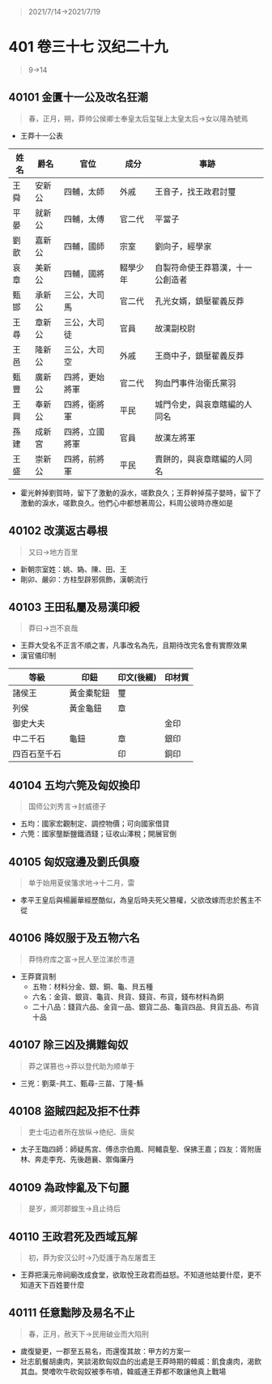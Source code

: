 > 2021/7/14->2021/7/19

# 401 卷三十七 汉纪二十九

> 9->14

## 40101 金匱十一公及改名狂潮
> 春，正月，朔，莽帅公侯卿士奉皇太后玺韨上太皇太后->女以隆為號焉
- 王莽十一公表

姓名|爵名|官位|成分|事跡
--|--|--|--|--
王舜|安新公|四輔，太師|外戚|王音子，找王政君討璽
平晏|就新公|四輔，太傅|官二代|平當子
劉歆|嘉新公|四輔，國師|宗室|劉向子，經學家
哀章|美新公|四輔，國將|輟學少年|自製符命使王莽篡漢，十一公創造者
甄邯|承新公|三公，大司馬|官二代|孔光女婿，鎮壓翟義反莽
王尋|章新公|三公，大司徒|官員|故漢副校尉
王邑|隆新公|三公，大司空|外戚|王商中子，鎮壓翟義反莽
甄豐|廣新公|四將，更始將軍|官二代|狗血門事件治衛氏黨羽
王興|奉新公|四將，衛將軍|平民|城門令史，與哀章瞎編的人同名
孫建|成新宮|四將，立國將軍|官員|故漢左將軍
王盛|崇新公|四將，前將軍|平民|賣餅的，與哀章瞎編的人同名

- 霍光幹掉劉賀時，留下了激動的淚水，嗟歎良久；王莽幹掉孺子嬰時，留下了激動的淚水，嗟歎良久。他們心中都想著周公，料周公彼時亦應如是

## 40102 改漢返古尋根
> 又曰->地方百里
- 新朝宗室姓：姚、媯、陳、田、王
- 剛卯、嚴卯：方柱型辟邪佩飾，漢朝流行

## 40103 王田私屬及易漢印綬
> 莽曰->岂不哀哉
- 王莽大受名不正言不順之害，凡事改名為先，且期待改完名會有實際效果
- 漢官儀印制

等級|印鈕|印文(後綴)|印材質
--|--|--|--
諸侯王|黃金橐駝鈕|璽|
列侯|黃金龜鈕|章|
御史大夫|||金印
中二千石|龜鈕|章|銀印
四百石至千石||印|銅印

## 40104 五均六筦及匈奴換印
> 国师公刘秀言->封威德子
- 五均：國家宏觀制定、調控物價；可向國家借貸
- 六筦：國家壟斷鹽鐵酒錢；征收山澤稅；開展官倒

## 40105 匈奴寇邊及劉氏俱廢
> 单于始用夏侯籓求地->十二月，雷
- 孝平王皇后與楊麗華經歷酷似，為皇后時夫死父篡權，父欲改嫁而忠於舊主不從

## 40106 降奴服于及五物六名
> 莽恃府库之富->民人至泣涕於市道
- 王莽寶貨制
  - 五物：材料分金、銀、銅、龜、貝五種
  - 六名：金貨、銀貨、龜貨、貝貨、錢貨、布貨，錢布材料為銅
  - 二十八品：錢貨六品、金貨一品、銀貨二品、龜貨四品、貝貨五品、布貨十品

## 40107 除三凶及搆難匈奴
> 莽之谋篡也->莽以登代助为顺单于
- 三兇：劉棻-共工、甄尋-三苗、丁隆-鯀

## 40108 盜賊四起及拒不仕莽
> 吏士屯边者所在放纵->绝纪、唐矣
- 太子王臨四師：師疑馬宮、傅丞宗伯鳳、阿輔袁聖、保拂王嘉；四友：胥附唐林、奔走李充、先後趙襄、禦侮廉丹

## 40109 為政悖亂及下句麗
> 是岁，濒河郡蝗生->且止待后

## 40110 王政君死及西域瓦解
> 初，莽为安汉公时->乃貶護于為左屠耆王
- 王莽把漢元帝祠廟改成食堂，欲取悅王政君而益怒。不知道他姑要什麼，更不知道天下百姓要什麼

## 40111 任意黜陟及易名不止
> 春，正月，赦天下->民用破业而大陷刑
- 歲復變更，一郡至五易名，而還復其故：甲方的方案一
- 壯志飢餐胡虜肉，笑談渴飲匈奴血的出處是王莽時期的韓威：飢食虜肉，渴飲其血。樊噲吹牛砍匈奴被季布噴，韓威連王莽都不敢讓他真上戰場